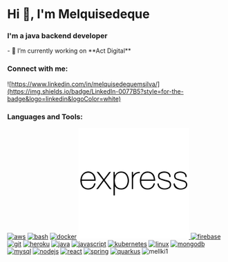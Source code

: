 Hi 👋, I'm Melquisedeque
========================

### I'm a java backend developer

\- 🔭 I’m currently working on \*\*Act Digital\*\*

### Connect with me:

![https://www.linkedin.com/in/melquisedequemsilva/](https://img.shields.io/badge/LinkedIn-0077B5?style=for-the-badge&logo=linkedin&logoColor=white)

### Languages and Tools:

 [![aws](https://img.shields.io/badge/Amazon_AWS-FF9900?style=for-the-badge&logo=amazonaws&logoColor=white)](https://aws.amazon.com)
 [![bash](https://img.shields.io/badge/Shell_Script-121011?style=for-the-badge&logo=gnu-bash&logoColor=white)](https://www.gnu.org/software/bash/)
 [![docker](https://img.shields.io/badge/Docker-2CA5E0?style=for-the-badge&logo=docker&logoColor=white)](https://www.docker.com/)
 [![express](https://raw.githubusercontent.com/devicons/devicon/master/icons/express/express-original-wordmark.svg) ](https://expressjs.com)
 [![firebase](https://img.shields.io/badge/firebase-ffca28?style=for-the-badge&logo=firebase&logoColor=black)](https://firebase.google.com/)
 [![git](https://img.shields.io/badge/GIT-E44C30?style=for-the-badge&logo=git&logoColor=white)](https://git-scm.com/)
 [![heroku](https://img.shields.io/badge/Heroku-430098?style=for-the-badge&logo=heroku&logoColor=white)](https://heroku.com)
 [![java](https://img.shields.io/badge/java-%23ED8B00.svg?style=for-the-badge&logo=java&logoColor=white)](https://www.java.com)
 [![javascript](https://img.shields.io/badge/JavaScript-323330?style=for-the-badge&logo=javascript&logoColor=F7DF1E)](https://developer.mozilla.org/en-US/docs/Web/JavaScript)
 [![kubernetes](https://img.shields.io/badge/kubernetes-326ce5.svg?&style=for-the-badge&logo=kubernetes&logoColor=white)](https://kubernetes.io)
 [![linux](https://img.shields.io/badge/Linux-FCC624?style=for-the-badge&logo=linux&logoColor=black)](https://www.linux.org/)
 [![mongodb](https://img.shields.io/badge/MongoDB-4EA94B?style=for-the-badge&logo=mongodb&logoColor=white)](https://www.mongodb.com/)
 [![mysql](https://img.shields.io/badge/MySQL-005C84?style=for-the-badge&logo=mysql&logoColor=white)](https://www.mysql.com/)
 [![nodejs](https://img.shields.io/badge/Node.js-339933?style=for-the-badge&logo=nodedotjs&logoColor=white)](https://nodejs.org)
 [![react](https://img.shields.io/badge/React-20232A?style=for-the-badge&logo=react&logoColor=61DAFB)](https://reactjs.org/)
 [![spring](https://img.shields.io/badge/Spring-6DB33F?style=for-the-badge&logo=spring&logoColor=white)](https://spring.io/)
 [![quarkus](https://img.shields.io/badge/Quarkus-000000?style=for-the-badge&logo=quarkus)](https://quarkus.io/)
![mellki1](https://github-readme-stats.vercel.app/api/top-langs?username=mellki1&show_icons=true&locale=en&layout=compact)
